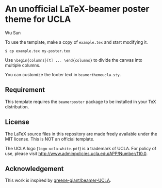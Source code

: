 # An unofficial LaTeX-beamer poster theme for UCLA

Wu Sun

To use the template, make a copy of `example.tex` and start modifying it.

```shell
$ cp example.tex my-poster.tex
```

Use `\begin{columns}[t] ... \end{columns}` to divide the canvas into multiple
columns.

You can customize the footer text in `beamerthemeucla.sty`.

## Requirement

This template requires the `beamerposter` package to be installed in your TeX
distribution.

## License

The LaTeX source files in this repository are made freely available under the
MIT license. This is NOT an official template.

The UCLA logo (`logo-ucla-white.pdf`) is a trademark of UCLA. For policy of
use, please visit <http://www.adminpolicies.ucla.edu/APP/Number/110.0>.

## Acknowledgement

This work is inspired by [greene-giant/beamer-UCLA](https://github.com/greene-giant/beamer-UCLA).
